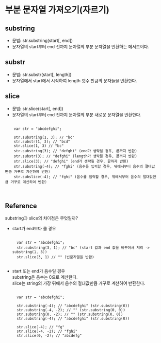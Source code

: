 # 부분 문자열 가져오기(자르기)
## substring 
  * 문법: str.substring(start[, end])  
  * 문자열의 start부터 end 전까지 문자열의 부분 문자열을 반환하는 메서드이다. 
## substr 
  * 문법: str.substr(start[, length])  
  * 문자열에서 start에서 시작하여 length 갯수 만큼의 문자들을 반환한다. 
## slice  
  * 문법: str.slice(start[, end])  
  * 문자열의 start부터 end 전까지 문자열의 부분  새로운 문자열을 반환한다.  
  <pre>
    <code>
    var str = "abcdefghi";

    str.substring(1, 3); // "bc"
    str.substr(1, 3); // "bcd"
    str.slice(1, 3) // "bc"
    str.substring(3); // "defghi" (end가 생략될 경우, 끝까지 반환)
    str.substr(3); // "defghi" (length가 생략될 경우, 끝까지 반환)
    str.slice(3); // "defghi" (end가 생략될 경우, 끝까지 반환)
    str.substring(-4); // "fghi" (음수를 입력할 경우, 뒤에서부터 음수의 절대값만큼 거꾸로 계산하여 반환)
    str.subslice(-4); // "fghi" (음수를 입력할 경우, 뒤에서부터 음수의 절대값만큼 거꾸로 계산하여 반환)
    </code>
  </pre>

## Reference
substring과 slice의 차이점은 무엇일까?  
* start가 end보다 클 경우
  <pre>
    <code>
    var str = "abcdefghi";
    str.substring(3, 1); // "bc" (start 값과 end 값을 바꾸어서 처리 -> substring(1, 3))
    str.slice(3, 1) // "" (빈문자열을 반환)
    </code>
  </pre>
* start 또는 end가 음수일 경우  
  substring은 음수는 0으로 계산한다.  
  slice는 string의 가장 뒤에서 음수의 절대값만큼 거꾸로 계산하여 반환한다.
  <pre>
    <code>
    var str = "abcdefghi";

    str.substring(-4); // "abcdefghi" (str.substring(0))
    str.substring(-4, -2); // "" (str.substring(0, 0))
    str.substring(0, -2); // "" (str.substring(0, 0))
    str.substring(-4); // "abcdefghi" (str.substring(0))

    str.slice(-4); // "fg"
    str.slice(-4, -2); // "fghi"
    str.slice(0, -2); // "abcdefg"
    </code>
  </pre>